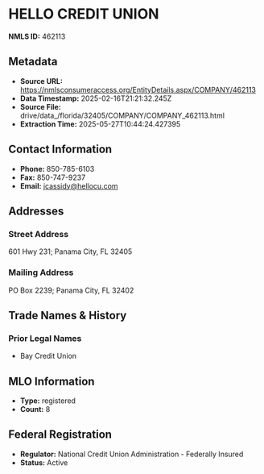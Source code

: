# HELLO CREDIT UNION

**NMLS ID:** 462113

## Metadata
- **Source URL:** https://nmlsconsumeraccess.org/EntityDetails.aspx/COMPANY/462113
- **Data Timestamp:** 2025-02-16T21:21:32.245Z
- **Source File:** drive/data_/florida/32405/COMPANY/COMPANY_462113.html
- **Extraction Time:** 2025-05-27T10:44:24.427395

## Contact Information
- **Phone:** 850-785-6103
- **Fax:** 850-747-9237
- **Email:** jcassidy@hellocu.com

## Addresses
### Street Address
601 Hwy 231; Panama City, FL 32405

### Mailing Address
PO Box 2239; Panama City, FL 32402

## Trade Names & History
### Prior Legal Names
- Bay Credit Union

## MLO Information
- **Type:** registered
- **Count:** 8

## Federal Registration
- **Regulator:** National Credit Union Administration - Federally Insured
- **Status:** Active
